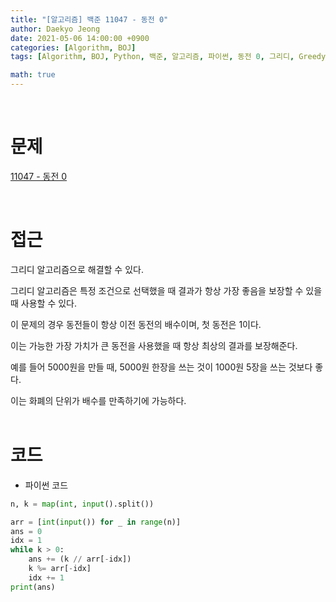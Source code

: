 ```yaml
---
title: "[알고리즘] 백준 11047 - 동전 0"
author: Daekyo Jeong
date: 2021-05-06 14:00:00 +0900
categories: [Algorithm, BOJ]
tags: [Algorithm, BOJ, Python, 백준, 알고리즘, 파이썬, 동전 0, 그리디, Greedy]

math: true
---
```



<br/>

# **문제**

[11047 - 동전 0](https://www.acmicpc.net/problem/11047)

<br/>

# **접근**

그리디 알고리즘으로 해결할 수 있다.  

그리디 알고리즘은 특정 조건으로 선택했을 때 결과가 항상 가장 좋음을 보장할 수 있을 때 사용할 수 있다.  

이 문제의 경우 동전들이 항상 이전 동전의 배수이며, 첫 동전은 1이다.  

이는 가능한 가장 가치가 큰 동전을 사용했을 때 항상 최상의 결과를 보장해준다.  

예를 들어 5000원을 만들 때, 5000원 한장을 쓰는 것이 1000원 5장을 쓰는 것보다 좋다.  

이는 화폐의 단위가 배수를 만족하기에 가능하다.   
<br/>

# **코드**

- 파이썬 코드   

```py
n, k = map(int, input().split())

arr = [int(input()) for _ in range(n)]
ans = 0
idx = 1
while k > 0:
    ans += (k // arr[-idx])
    k %= arr[-idx]
    idx += 1
print(ans)
```

<br/>
